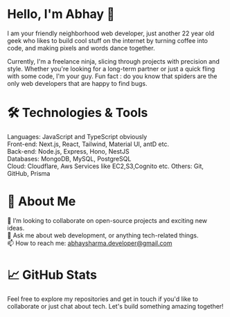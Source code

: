 # Hello, I'm Abhay 👋
I am your friendly neighborhood web developer, just another 22 year old geek who likes to build cool stuff on the internet by turning coffee into code, and making pixels and words dance together.

Currently, I'm a freelance ninja, slicing through projects with precision and style. Whether you're looking for a long-term partner or just a quick fling with some code, I'm your guy.
Fun fact : do you know that spiders are the only web developers that are happy to find bugs.

# 🛠️ Technologies & Tools
Languages: JavaScript and TypeScript obviously  
Front-end: Next.js, React, Tailwind, Material UI, antD etc.  
Back-end: Node.js, Express, Hono, NestJS  
Databases: MongoDB, MySQL, PostgreSQL  
Cloud: Cloudflare, Aws Services like EC2,S3,Cognito etc.
Others: Git, GitHub, Prisma  

# 🚀 About Me
👯 I’m looking to collaborate on open-source projects and exciting new ideas.  
💬 Ask me about web development, or anything tech-related things.  
📫 How to reach me: abhaysharma.developer@gmail.com  

# 📈 GitHub Stats
Feel free to explore my repositories and get in touch if you'd like to collaborate or just chat about tech. Let's build something amazing together!



<!---
developer-abhay/developer-abhay is a ✨ special ✨ repository because its `README.md` (this file) appears on your GitHub profile.
You can click the Preview link to take a look at your changes.
--->
